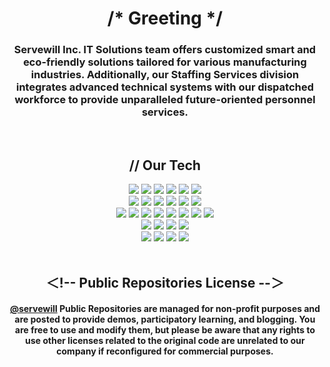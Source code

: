 <h1 align="center">/* Greeting */</h1>
<h3 align="center">Servewill Inc. IT Solutions team offers customized smart and eco-friendly solutions tailored for various manufacturing industries. Additionally, our Staffing Services division integrates advanced technical systems with our dispatched workforce to provide unparalleled future-oriented personnel services.</h3>
&nbsp;

<h2 align="center">// Our Tech</h2>
<div align="center">
  <img src="https://img.shields.io/badge/c-A8B9CC?style=for-the-badge&logo=c&logoColor=black">
  <img src="https://img.shields.io/badge/c++-00599C?style=for-the-badge&logo=cplusplus&logoColor=white">
  <img src="https://img.shields.io/badge/csharp-512BD4?style=for-the-badge&logo=csharp&logoColor=white">
  <img src="https://img.shields.io/badge/java-007396?style=for-the-badge&logo=java&logoColor=white">
  <img src="https://img.shields.io/badge/kotlin-7F52FF?style=for-the-badge&logo=kotlin&logoColor=white">
  <img src="https://img.shields.io/badge/python-3776AB?style=for-the-badge&logo=python&logoColor=white">
</div>

<div align="center">
  <img src="https://img.shields.io/badge/.net-512BD4?style=for-the-badge&logo=dotnet&logoColor=white">
  <img src="https://img.shields.io/badge/devexpress-FF7200?style=for-the-badge&logo=devexpress&logoColor=white">
  <img src="https://img.shields.io/badge/blazor-512BD4?style=for-the-badge&logo=blazor&logoColor=white">
  <img src="https://img.shields.io/badge/electron-47848F?style=for-the-badge&logo=electron&logoColor=white">
  <img src="https://img.shields.io/badge/maui-0078D4?style=for-the-badge&logo=xamarin&logoColor=white">
  <img src="https://img.shields.io/badge/unity-FFFFFF?style=for-the-badge&logo=unity&logoColor=black">
</div>

<div align="center">
  <img src="https://img.shields.io/badge/oracle-F80000?style=for-the-badge&logo=oracle&logoColor=white">
  <img src="https://img.shields.io/badge/mssql-CC2927?style=for-the-badge&logo=microsoftsqlserver&logoColor=white">
  <img src="https://img.shields.io/badge/mysql-4479A1?style=for-the-badge&logo=mysql&logoColor=white">
  <img src="https://img.shields.io/badge/graphql-E10098?style=for-the-badge&logo=graphql&logoColor=white">
  <img src="https://img.shields.io/badge/linux-FCC624?style=for-the-badge&logo=linux&logoColor=black">
  <img src="https://img.shields.io/badge/docker-2496ED?style=for-the-badge&logo=docker&logoColor=white">
  <img src="https://img.shields.io/badge/kubernetes-326CE5?style=for-the-badge&logo=kubernetes&logoColor=white">
  <img src="https://img.shields.io/badge/azure-0078D4?style=for-the-badge&logo=microsoftazure&logoColor=white">
</div>

<div align="center">
  <img src="https://img.shields.io/badge/mitsubishi-E60012?style=for-the-badge&logo=mitsubishi&logoColor=white">
  <img src="https://img.shields.io/badge/rockwell automation-CD163F?style=for-the-badge&logo=rockwellautomation&logoColor=white">
  <img src="https://img.shields.io/badge/siemens-009999?style=for-the-badge&logo=siemens&logoColor=white">
  <img src="https://img.shields.io/badge/schneider electric-3DCD58?style=for-the-badge&logo=schneiderelectric&logoColor=white">
</div>

<div align="center">
  <img src="https://img.shields.io/badge/visual studio-5C2D91?style=for-the-badge&logo=visualstudio&logoColor=white">
  <img src="https://img.shields.io/badge/vs code-007ACC?style=for-the-badge&logo=visualstudiocode&logoColor=white">
  <img src="https://img.shields.io/badge/platformio-F5822A?style=for-the-badge&logo=platformio&logoColor=white">
  <img src="https://img.shields.io/badge/android studio-34A853?style=for-the-badge&logo=android&logoColor=white">
</div>
&nbsp;

<h2 align="center">＜!-- Public Repositories License --＞</h2>
<h4 align="center">
  <a href="https://github.com/servewill">@servewill</a> Public Repositories are managed for non-profit purposes and are posted to provide demos, participatory learning, and blogging. You are free to use and modify them, but please be aware that any rights to use other licenses related to the original code are unrelated to our company if reconfigured for commercial purposes.
</h4>
